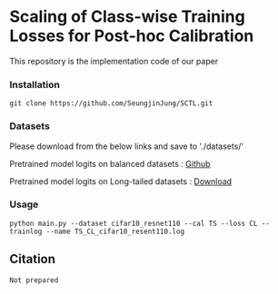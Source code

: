 # Scaling of Class-wise Training Losses for Post-hoc Calibration

This repository is the implementation code of our paper

### Installation
```
git clone https://github.com/SeungjinJung/SCTL.git
```

### Datasets

Please download from the below links and save to './datasets/'


Pretrained model logits on balanced datasets : [Github](https://github.com/markus93/NN_calibration)

Pretrained model logits on Long-tailed datasets : [Download](https://drive.google.com/drive/folders/1KfDriNxfnuqnmsj_zwpK3j7y6Lav7XBL?usp=share_link)

### Usage
```
python main.py --dataset cifar10_resnet110 --cal TS --loss CL --trainlog --name TS_CL_cifar10_resent110.log
```
## Citation
```
Not prepared
```
